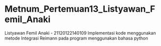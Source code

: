 # Metnum_Pertemuan13_Listyawan_Femil_Anaki
Listyawan Femil Anaki - 21120122140109
Implementasi kode menggunakan metode Integrasi Reimann pada program menggunakan bahasa python
